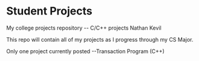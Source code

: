 # Student Projects
My college projects repository -- C/C++ projects 
Nathan Kevil

This repo will contain all of my projects as I progress through my CS Major.

Only one project currently posted
--Transaction Program (C++)


